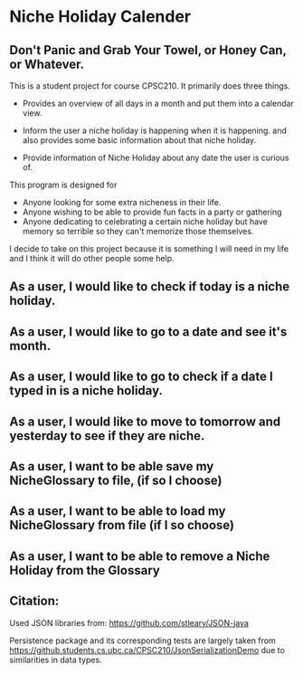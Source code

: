 # Niche Holiday Calender

## Don't Panic and Grab Your Towel, or Honey Can, or Whatever.

This is a student project for course CPSC210. It primarily 
does three things.

- Provides an overview of all days in a month and put them into
a calendar view.

- Inform the user a niche holiday is happening when it is happening. and
also provides some basic information about that niche holiday.

- Provide information of Niche Holiday about any date the user
is curious of.

This program is designed for 
- Anyone looking for some extra nicheness in their life.
- Anyone wishing to be able to provide fun facts in a party or gathering
- Anyone dedicating to celebrating a certain niche holiday but have
memory so terrible so they can't memorize those themselves.

I decide to take on this project because it is something I will need
in my life and I think it will do other people some help.

## As a user, I would like to check if today is a niche holiday.
## As a user, I would like to go to a date and see it's month.
## As a user, I would like to go to check if a date I typed in is a niche holiday.
## As a user, I would like to move to tomorrow and yesterday to see if they are niche.
## As a user, I want to be able save my NicheGlossary to file, (if so I choose)
## As a user, I want to be able to load my NicheGlossary from file (if I so choose)
## As a user, I want to be able to remove a Niche Holiday from the Glossary




## Citation:
Used JSON libraries from: https://github.com/stleary/JSON-java

Persistence package and its corresponding tests are largely taken from https://github.students.cs.ubc.ca/CPSC210/JsonSerializationDemo
due to similarities in data types. 
